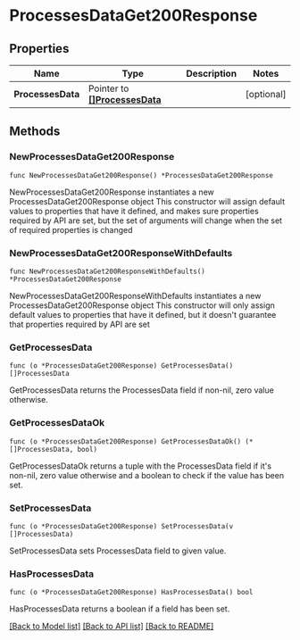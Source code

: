# ProcessesDataGet200Response

## Properties

Name | Type | Description | Notes
------------ | ------------- | ------------- | -------------
**ProcessesData** | Pointer to [**[]ProcessesData**](ProcessesData.md) |  | [optional] 

## Methods

### NewProcessesDataGet200Response

`func NewProcessesDataGet200Response() *ProcessesDataGet200Response`

NewProcessesDataGet200Response instantiates a new ProcessesDataGet200Response object
This constructor will assign default values to properties that have it defined,
and makes sure properties required by API are set, but the set of arguments
will change when the set of required properties is changed

### NewProcessesDataGet200ResponseWithDefaults

`func NewProcessesDataGet200ResponseWithDefaults() *ProcessesDataGet200Response`

NewProcessesDataGet200ResponseWithDefaults instantiates a new ProcessesDataGet200Response object
This constructor will only assign default values to properties that have it defined,
but it doesn't guarantee that properties required by API are set

### GetProcessesData

`func (o *ProcessesDataGet200Response) GetProcessesData() []ProcessesData`

GetProcessesData returns the ProcessesData field if non-nil, zero value otherwise.

### GetProcessesDataOk

`func (o *ProcessesDataGet200Response) GetProcessesDataOk() (*[]ProcessesData, bool)`

GetProcessesDataOk returns a tuple with the ProcessesData field if it's non-nil, zero value otherwise
and a boolean to check if the value has been set.

### SetProcessesData

`func (o *ProcessesDataGet200Response) SetProcessesData(v []ProcessesData)`

SetProcessesData sets ProcessesData field to given value.

### HasProcessesData

`func (o *ProcessesDataGet200Response) HasProcessesData() bool`

HasProcessesData returns a boolean if a field has been set.


[[Back to Model list]](../README.md#documentation-for-models) [[Back to API list]](../README.md#documentation-for-api-endpoints) [[Back to README]](../README.md)


